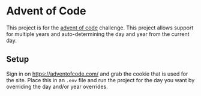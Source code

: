 # Advent of Code

This project is for the [advent of code](https://adventofcode.com/) challenge. This project allows support for multiple years and auto-determining the day and year from the current day.

## Setup

Sign in on https://adventofcode.com/ and grab the cookie that is used for the site. Place this in an `.env` file and run the project for the day you want by overriding the day and/or year overrides.

